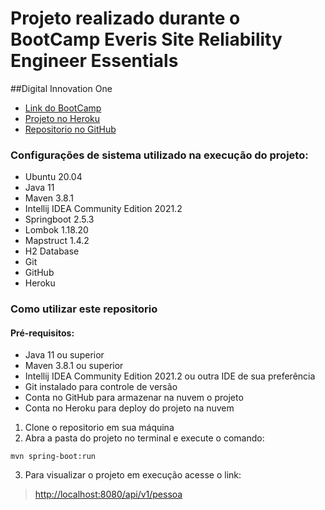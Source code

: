 # Projeto realizado durante o BootCamp Everis Site Reliability Engineer Essentials

##Digital Innovation One
* [Link do BootCamp](https://web.digitalinnovation.one/track/everis-site-reliability-engineer-essentials/)
* [Projeto no Heroku](https://dio-apiperson-live.herokuapp.com/)
* [Repositorio no GitHub](https://github.com/samrickbr/dio_person_api.git)

### Configurações de sistema utilizado na execução do projeto:
* Ubuntu 20.04 
* Java 11
* Maven 3.8.1
* Intellij IDEA Community Edition 2021.2
* Springboot 2.5.3
* Lombok 1.18.20
* Mapstruct 1.4.2
* H2 Database
* Git
* GitHub
* Heroku

### Como utilizar este repositorio
#### Pré-requisitos:
* Java 11 ou superior
* Maven 3.8.1 ou superior
* Intellij IDEA Community Edition 2021.2 ou outra IDE de sua preferência
* Git instalado para controle de versão
* Conta no GitHub para armazenar na nuvem o projeto
* Conta no Heroku para deploy do projeto na nuvem

 1. Clone o repositorio em sua máquina
 2. Abra a pasta do projeto no terminal e execute o comando:<br>
 ~~~
 mvn spring-boot:run
 ~~~
 3. Para visualizar o projeto em execução acesse o link:<br>

><http://localhost:8080/api/v1/pessoa>

<!-- Finalização do projeto 2021-08-17 -->